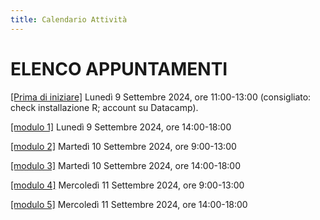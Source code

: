 ```yaml
---
title: Calendario Attività
---
```


# ELENCO APPUNTAMENTI

<a href="https://maghetta.github.io/Corso-R-livello-base/premessa">[Prima di iniziare]</a> Lunedì 9 Settembre 2024, ore 11:00-13:00 (consigliato: check installazione R; account su Datacamp). 

<a href="https://maghetta.github.io/Corso-R-livello-base/modulo1">[modulo 1]</a> Lunedì 9 Settembre 2024, ore 14:00-18:00

<a href="https://maghetta.github.io/Corso-R-livello-base/modulo2">[modulo 2]</a> Martedì 10  Settembre 2024, ore 9:00-13:00

<a href="https://maghetta.github.io/Corso-R-livello-base/modulo3">[modulo 3]</a> Martedì 10 Settembre 2024, ore 14:00-18:00

<a href="https://maghetta.github.io/Corso-R-livello-base/modulo4">[modulo 4]</a> Mercoledì 11 Settembre 2024, ore 9:00-13:00

<a href="https://maghetta.github.io/Corso-R-livello-base/modulo5">[modulo 5]</a> Mercoledì 11 Settembre 2024, ore 14:00-18:00
